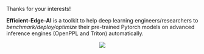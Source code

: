 Thanks for your interests!

__Efficient-Edge-AI__ is a toolkit to help deep learning engineers/researchers to _benchmark/deploy/optimize_ their pre-trained Pytorch models on advanced inference engines (OpenPPL and Triton) automatically.

<div align=center><img src="[图片路径]"></div>
